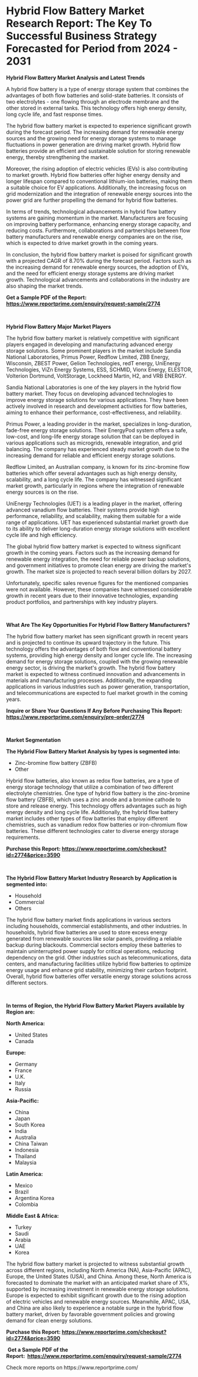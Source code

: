 <p><h1>Hybrid Flow Battery Market Research Report: The Key To Successful Business Strategy Forecasted for Period from 2024 - 2031</h1></p><p><strong>Hybrid Flow Battery Market Analysis and Latest Trends</strong></p>
<p><p>A hybrid flow battery is a type of energy storage system that combines the advantages of both flow batteries and solid-state batteries. It consists of two electrolytes - one flowing through an electrode membrane and the other stored in external tanks. This technology offers high energy density, long cycle life, and fast response times.</p><p>The hybrid flow battery market is expected to experience significant growth during the forecast period. The increasing demand for renewable energy sources and the growing need for energy storage systems to manage fluctuations in power generation are driving market growth. Hybrid flow batteries provide an efficient and sustainable solution for storing renewable energy, thereby strengthening the market.</p><p>Moreover, the rising adoption of electric vehicles (EVs) is also contributing to market growth. Hybrid flow batteries offer higher energy density and longer lifespan compared to conventional lithium-ion batteries, making them a suitable choice for EV applications. Additionally, the increasing focus on grid modernization and the integration of renewable energy sources into the power grid are further propelling the demand for hybrid flow batteries.</p><p>In terms of trends, technological advancements in hybrid flow battery systems are gaining momentum in the market. Manufacturers are focusing on improving battery performance, enhancing energy storage capacity, and reducing costs. Furthermore, collaborations and partnerships between flow battery manufacturers and renewable energy companies are on the rise, which is expected to drive market growth in the coming years.</p><p>In conclusion, the hybrid flow battery market is poised for significant growth with a projected CAGR of 8.70% during the forecast period. Factors such as the increasing demand for renewable energy sources, the adoption of EVs, and the need for efficient energy storage systems are driving market growth. Technological advancements and collaborations in the industry are also shaping the market trends.</p></p>
<p><strong>Get a Sample PDF of the Report:&nbsp; <a href="https://www.reportprime.com/enquiry/request-sample/2774">https://www.reportprime.com/enquiry/request-sample/2774</a></strong></p>
<p>&nbsp;</p>
<p><strong>Hybrid Flow Battery Major Market Players</strong></p>
<p><p>The hybrid flow battery market is relatively competitive with significant players engaged in developing and manufacturing advanced energy storage solutions. Some prominent players in the market include Sandia National Laboratories, Primus Power, Redflow Limited, ZBB Energy, Wisconsin, ZBEST Power, Gelion Technologies, redT energy, UniEnergy Technologies, ViZn Energy Systems, ESS, SCHMID, Vionx Energy, ELESTOR, Volterion Dortmund, VoltStorage, Lockheed Martin, H2, and VRB ENERGY.</p><p>Sandia National Laboratories is one of the key players in the hybrid flow battery market. They focus on developing advanced technologies to improve energy storage solutions for various applications. They have been actively involved in research and development activities for flow batteries, aiming to enhance their performance, cost-effectiveness, and reliability.</p><p>Primus Power, a leading provider in the market, specializes in long-duration, fade-free energy storage solutions. Their EnergyPod system offers a safe, low-cost, and long-life energy storage solution that can be deployed in various applications such as microgrids, renewable integration, and grid balancing. The company has experienced steady market growth due to the increasing demand for reliable and efficient energy storage solutions.</p><p>Redflow Limited, an Australian company, is known for its zinc-bromine flow batteries which offer several advantages such as high energy density, scalability, and a long cycle life. The company has witnessed significant market growth, particularly in regions where the integration of renewable energy sources is on the rise.</p><p>UniEnergy Technologies (UET) is a leading player in the market, offering advanced vanadium flow batteries. Their systems provide high performance, reliability, and scalability, making them suitable for a wide range of applications. UET has experienced substantial market growth due to its ability to deliver long-duration energy storage solutions with excellent cycle life and high efficiency.</p><p>The global hybrid flow battery market is expected to witness significant growth in the coming years. Factors such as the increasing demand for renewable energy integration, the need for reliable power backup solutions, and government initiatives to promote clean energy are driving the market's growth. The market size is projected to reach several billion dollars by 2027.</p><p>Unfortunately, specific sales revenue figures for the mentioned companies were not available. However, these companies have witnessed considerable growth in recent years due to their innovative technologies, expanding product portfolios, and partnerships with key industry players.</p></p>
<p>&nbsp;</p>
<p><strong>What Are The Key Opportunities For Hybrid Flow Battery Manufacturers?</strong></p>
<p><p>The hybrid flow battery market has seen significant growth in recent years and is projected to continue its upward trajectory in the future. This technology offers the advantages of both flow and conventional battery systems, providing high energy density and longer cycle life. The increasing demand for energy storage solutions, coupled with the growing renewable energy sector, is driving the market's growth. The hybrid flow battery market is expected to witness continued innovation and advancements in materials and manufacturing processes. Additionally, the expanding applications in various industries such as power generation, transportation, and telecommunications are expected to fuel market growth in the coming years.</p></p>
<p><strong>Inquire or Share Your Questions If Any Before Purchasing This Report: <a href="https://www.reportprime.com/enquiry/pre-order/2774">https://www.reportprime.com/enquiry/pre-order/2774</a></strong></p>
<p>&nbsp;</p>
<p><strong>Market Segmentation</strong></p>
<p><strong>The Hybrid Flow Battery Market Analysis by types is segmented into:</strong></p>
<p><ul><li>Zinc-bromine flow battery (ZBFB)</li><li>Other</li></ul></p>
<p><p>Hybrid flow batteries, also known as redox flow batteries, are a type of energy storage technology that utilize a combination of two different electrolyte chemistries. One type of hybrid flow battery is the zinc-bromine flow battery (ZBFB), which uses a zinc anode and a bromine cathode to store and release energy. This technology offers advantages such as high energy density and long cycle life. Additionally, the hybrid flow battery market includes other types of flow batteries that employ different chemistries, such as vanadium redox flow batteries or iron-chromium flow batteries. These different technologies cater to diverse energy storage requirements.</p></p>
<p><strong>Purchase this Report:&nbsp;<a href="https://www.reportprime.com/checkout?id=2774&price=3590">https://www.reportprime.com/checkout?id=2774&price=3590</a></strong></p>
<p>&nbsp;</p>
<p><strong>The Hybrid Flow Battery Market Industry Research by Application is segmented into:</strong></p>
<p><ul><li>Household</li><li>Commercial</li><li>Others</li></ul></p>
<p><p>The hybrid flow battery market finds applications in various sectors including households, commercial establishments, and other industries. In households, hybrid flow batteries are used to store excess energy generated from renewable sources like solar panels, providing a reliable backup during blackouts. Commercial sectors employ these batteries to maintain uninterrupted power supply for critical operations, reducing dependency on the grid. Other industries such as telecommunications, data centers, and manufacturing facilities utilize hybrid flow batteries to optimize energy usage and enhance grid stability, minimizing their carbon footprint. Overall, hybrid flow batteries offer versatile energy storage solutions across different sectors.</p></p>
<p>&nbsp;</p>
<p><strong>In terms of Region, the Hybrid Flow Battery Market Players available by Region are:</strong></p>
<p>
    <p> <strong> North America: </strong>
        <ul>
            <li>United States</li>
            <li>Canada</li>
        </ul>
        </p> 
    <p> <strong> Europe: </strong>
        <ul>
            <li>Germany</li>
            <li>France</li>
            <li>U.K.</li>
            <li>Italy</li>
            <li>Russia</li>
        </ul>
        </p> 
    <p> <strong> Asia-Pacific: </strong>
        <ul>
            <li>China</li>
            <li>Japan</li>
            <li>South Korea</li>
            <li>India</li>
            <li>Australia</li>
            <li>China Taiwan</li>
            <li>Indonesia</li>
            <li>Thailand</li>
            <li>Malaysia</li>
        </ul>
        </p> 
    <p> <strong> Latin America: </strong>
        <ul>
            <li>Mexico</li>
            <li>Brazil</li>
            <li>Argentina Korea</li>
            <li>Colombia</li>
        </ul>
        </p> 
    <p> <strong> Middle East & Africa: </strong>
        <ul>
            <li>Turkey</li>
            <li>Saudi</li>
            <li>Arabia</li>
            <li>UAE</li>
            <li>Korea</li>
        </ul>
    </p>
    </p>
<p><p>The hybrid flow battery market is projected to witness substantial growth across different regions, including North America (NA), Asia-Pacific (APAC), Europe, the United States (USA), and China. Among these, North America is forecasted to dominate the market with an anticipated market share of X%, supported by increasing investment in renewable energy storage solutions. Europe is expected to exhibit significant growth due to the rising adoption of electric vehicles and renewable energy sources. Meanwhile, APAC, USA, and China are also likely to experience a notable surge in the hybrid flow battery market, driven by favorable government policies and growing demand for clean energy solutions.</p></p>
<p><strong>Purchase this Report: <a href="https://www.reportprime.com/checkout?id=2774&price=3590">https://www.reportprime.com/checkout?id=2774&price=3590</a></strong></p>
<p>&nbsp;<strong>Get a Sample PDF of the Report:&nbsp;&nbsp;<a href="https://www.reportprime.com/enquiry/request-sample/2774">https://www.reportprime.com/enquiry/request-sample/2774</a></strong></p>
<p><strong></strong></p>
<p>Check more reports on https://www.reportprime.com/</p>